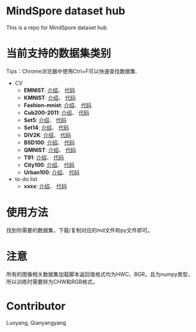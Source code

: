 # MindSpore dataset hub
This is a repo for MindSpore dataset hub

# 当前支持的数据集类别
Tips：Chrome浏览器中使用Ctrl+F可以快速查找数据集.

+ CV
  + **EMNIST**: [介绍](docs/emnist.md)、 [代码](./cv/emnist.py)
  + **KMNIST**: [介绍](docs/kmnist.md)、 [代码](./cv/kmnist.py)
  + **Fashion-mnist**: [介绍](docs/fashion-mnist.md)、 [代码](./cv/fashion-mnist.py)
  + **Cub200-2011**: [介绍](docs/cub200_2011.md)、 [代码](./cv/cub200_2011.py)
  + **Set5**: [介绍](docs/set5.md)、 [代码](./cv/set5.py)
  + **Set14**: [介绍](docs/set14.md)、 [代码](./cv/set14.py)
  + **DIV2K**: [介绍](docs/div2k.md)、 [代码](./cv/div2k.py)
  + **BSD100**: [介绍](./docs/bsd100.md)、 [代码](./cv/bsd100.py)
  + **QMNIST**: [介绍](./docs/qmnist.md)、 [代码](./cv/qmnist.py)
  + **T91**: [介绍](./docs/t91.md)、 [代码](./cv/t91.py)
  + **City100**: [介绍](./docs/city100.md)、 [代码](./cv/city100.py)
  + **Urban100**: [介绍](./docs/urban100.md)、 [代码](./cv/urban100.py)
+ to-do list
  + **xxxx**: [介绍](./docs/xxx.md)、 [代码](./cv/xxx.py)
    
# 使用方法

找到你需要的数据集，下载/复制对应的md文件和py文件即可。

# 注意

所有的图像相关数据集加载脚本返回值格式均为HWC、BGR，且为numpy类型，所以训练时需要转为CHW和RGB格式。

# Contributor

Luoyang, Qianyangyang

